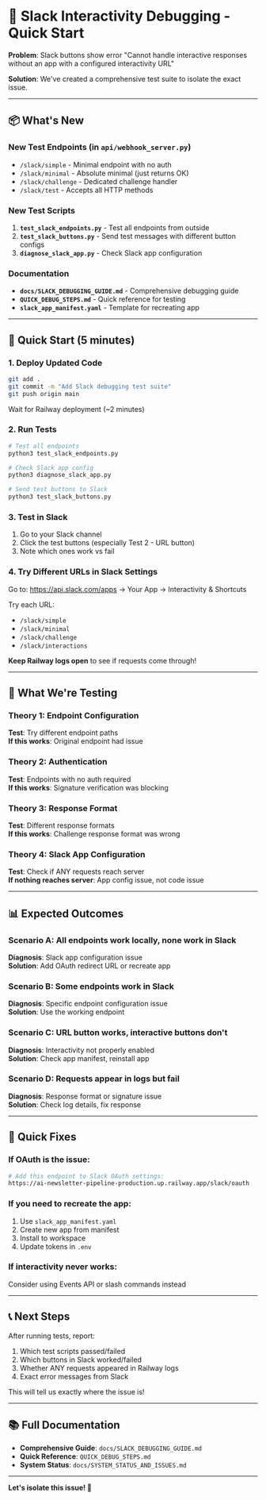 # 🔬 Slack Interactivity Debugging - Quick Start

**Problem**: Slack buttons show error "Cannot handle interactive responses without an app with a configured interactivity URL"

**Solution**: We've created a comprehensive test suite to isolate the exact issue.

---

## 📦 What's New

### **New Test Endpoints** (in `api/webhook_server.py`)
- `/slack/simple` - Minimal endpoint with no auth
- `/slack/minimal` - Absolute minimal (just returns OK)
- `/slack/challenge` - Dedicated challenge handler
- `/slack/test` - Accepts all HTTP methods

### **New Test Scripts**
1. **`test_slack_endpoints.py`** - Test all endpoints from outside
2. **`test_slack_buttons.py`** - Send test messages with different button configs
3. **`diagnose_slack_app.py`** - Check Slack app configuration

### **Documentation**
- **`docs/SLACK_DEBUGGING_GUIDE.md`** - Comprehensive debugging guide
- **`QUICK_DEBUG_STEPS.md`** - Quick reference for testing
- **`slack_app_manifest.yaml`** - Template for recreating app

---

## 🚀 Quick Start (5 minutes)

### 1. Deploy Updated Code
```bash
git add .
git commit -m "Add Slack debugging test suite"
git push origin main
```

Wait for Railway deployment (~2 minutes)

### 2. Run Tests
```bash
# Test all endpoints
python3 test_slack_endpoints.py

# Check Slack app config
python3 diagnose_slack_app.py

# Send test buttons to Slack
python3 test_slack_buttons.py
```

### 3. Test in Slack
1. Go to your Slack channel
2. Click the test buttons (especially Test 2 - URL button)
3. Note which ones work vs fail

### 4. Try Different URLs in Slack Settings
Go to: https://api.slack.com/apps → Your App → Interactivity & Shortcuts

Try each URL:
- `/slack/simple`
- `/slack/minimal`
- `/slack/challenge`
- `/slack/interactions`

**Keep Railway logs open** to see if requests come through!

---

## 🎯 What We're Testing

### Theory 1: Endpoint Configuration
**Test**: Try different endpoint paths  
**If this works**: Original endpoint had issue

### Theory 2: Authentication
**Test**: Endpoints with no auth required  
**If this works**: Signature verification was blocking

### Theory 3: Response Format
**Test**: Different response formats  
**If this works**: Challenge response format was wrong

### Theory 4: Slack App Configuration
**Test**: Check if ANY requests reach server  
**If nothing reaches server**: App config issue, not code issue

---

## 📊 Expected Outcomes

### Scenario A: All endpoints work locally, none work in Slack
**Diagnosis**: Slack app configuration issue  
**Solution**: Add OAuth redirect URL or recreate app

### Scenario B: Some endpoints work in Slack
**Diagnosis**: Specific endpoint configuration issue  
**Solution**: Use the working endpoint

### Scenario C: URL button works, interactive buttons don't
**Diagnosis**: Interactivity not properly enabled  
**Solution**: Check app manifest, reinstall app

### Scenario D: Requests appear in logs but fail
**Diagnosis**: Response format or signature issue  
**Solution**: Check log details, fix response

---

## 🔧 Quick Fixes

### If OAuth is the issue:
```bash
# Add this endpoint to Slack OAuth settings:
https://ai-newsletter-pipeline-production.up.railway.app/slack/oauth
```

### If you need to recreate the app:
1. Use `slack_app_manifest.yaml`
2. Create new app from manifest
3. Install to workspace
4. Update tokens in `.env`

### If interactivity never works:
Consider using Events API or slash commands instead

---

## 📞 Next Steps

After running tests, report:
1. Which test scripts passed/failed
2. Which buttons in Slack worked/failed
3. Whether ANY requests appeared in Railway logs
4. Exact error messages from Slack

This will tell us exactly where the issue is!

---

## 📚 Full Documentation

- **Comprehensive Guide**: `docs/SLACK_DEBUGGING_GUIDE.md`
- **Quick Reference**: `QUICK_DEBUG_STEPS.md`
- **System Status**: `docs/SYSTEM_STATUS_AND_ISSUES.md`

---

**Let's isolate this issue! 🚀**
